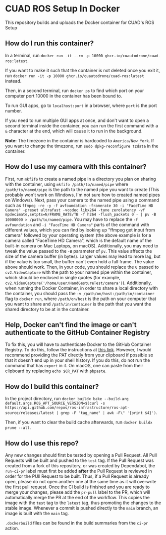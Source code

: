 # CUAD ROS Setup In Docker

This repository builds and uploads the Docker container for CUAD's ROS Setup

## How do I run this container?

In a terminal, run `docker run -it --rm -p 10000 ghcr.io/cuautodrone/cuad-ros:latest`.

If you want to make it such that the container is not deleted once you exit it, run `docker run -it -p 10000 ghcr.io/cuautodrone/cuad-ros:latest` instead.

Then, in a second terminal, run `docker ps` to find which port on your computer port 10000 in the container has been bound to.

To run GUI apps, go to `localhost:port` in a browser, where `port` is the port number.

If you need to run multiple GUI apps at once, and don't want to open a second terminal inside the container, you can run the first command with a `&` character at the end, which will cause it to run in the background.

**Note:** The timezone in the container is hardcoded to `America/New_York`. If you want to change the timezone, run `sudo dpkg-reconfigure tzdata` in the container.

## How do I use my camera with this container?

First, run `mkfifo` to create a named pipe in a directory you plan on sharing with the container, using `mkfifo /path/to/named/pipe` where `/path/to/named/pipe` is the path to the named pipe you want to create (This probably won't work on Windows, I'm not sure how to created named pipes on Windows). Next, pass your camera to the named pipe using a command such as `ffmpeg -re -y -f avfoundation -framerate 30 -i "FaceTime HD Camera" -preset ultrafast -vcodec libx264 -tune zerolatency -vf mpdecimate,setpts=N/FRAME_RATE/TB -f h264 -flush_packets 0 - | pv -B 10000000 > /path/to/named/pipe`. You may have to replace the `-f avfoundation` and `-i "FaceTime HD Camera"` parts of the command with different values, which you can find by looking up "ffmpeg get input from camera" followed by your operating system (the above example is for a camera called "FaceTime HD Camera", which is the default name of the built-in camera on Mac Laptops, on macOS). Additionally, you may need to tweak the value passed to the `-B` parameter of `pv`. This value affects the size of the camera buffer (in bytes). Larger values may lead to more lag, but if the value is too small, the buffer can't even hold a full frame. The value above should work. Then, in your code, you should replace the `0` passed to `cv2.VideoCapture` with the path to your named pipe within the container, which should be enclosed in single quotes (for example, `cv2.VideoCapture('/home/user/HandGestureTest/camera')`). Additionally, when running the Docker Container, in order to share a local directory with the container, you should pass the `-v /path/on/host:/path/in/container` flag to `docker run`, where `/path/on/host` is the path on your computer that you want to share and `/path/in/container` is the path that you want the shared directory to be at in the container. 

## Help, Docker can't find the image or can't authenticate to the GitHub Container Registry

To fix this, you will have to authenticate Docker to the GitHub Container Registry. To do this, follow the instructions at [this link](https://docs.github.com/en/packages/working-with-a-github-packages-registry/working-with-the-container-registry#authenticating-with-a-personal-access-token-classic). However, I would recommend providing the PAT directly from your clipboard if possible so that it doesn't end up in your shell history. If you do this, do not run the command that has `export` in it. On macOS, one can paste from their clipboard by replacing `echo $CR_PAT` with `pbpaste`.

## How do I build this container?

In the project directory, run `docker buildx bake --build-arg default.args.ROS_APT_SOURCE_VERSION=$(curl -s https://api.github.com/repos/ros-infrastructure/ros-apt-source/releases/latest | grep -F "tag_name" | awk -F\" '{print $4}')`.

Then, if you want to clear the build cache afterwards, run `docker buildx prune --all`.

## How do I use this repo?

Any new changes should first be tested by opening a Pull Request. All Pull Requests will be built and pushed to the `test` tag. If the Pull Request was created from a fork of this repository, or was created by Dependabot, the `run-ci-pr` label must first be added **after** the Pull Request is reviewed in order for the PUll Request to be built. Thus, if a Pull Request is already open, please do not open another one at the same time as it will overwrite the first pull request. Once the CI build is finished and you are ready to merge your changes, please add the `pr-pull` label to the PR, which will automatically merge the PR at the end of the workflow. This copies the image with the `test` tag to the `latest` tag, thus promoting the changes to the stable image. Whenever a commit is pushed directly to the `main` branch, an image is built with the `main` tag.

`.dockerbuild` files can be found in the build summaries from the `ci-pr` action.
